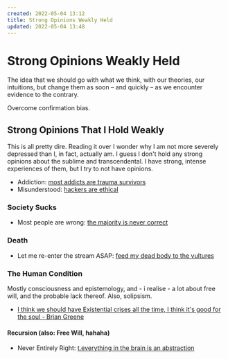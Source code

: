 ```yaml
---
created: 2022-05-04 13:12
title: Strong Opinions Weakly Held
updated: 2022-05-04 13:48
---
```

   
# Strong Opinions Weakly Held   
   
The idea that we should go with what we think, with our theories, our intuitions, but change them as soon – and quickly – as we encounter evidence to the contrary.   
   
Overcome confirmation bias.     
   
## Strong Opinions That I Hold Weakly   
This is all pretty dire. Reading it over I wonder why I am not more severely depressed than I, in fact, actually am. I guess I don't hold any strong opinions about the sublime and transcendental. I have strong, intense experiences of them, but I try to not have opinions.   
   
   
- Addiction: [most addicts are trauma survivors](./most%20addicts%20are%20trauma%20survivors.md)   
- Misunderstood: [hackers are ethical](./hackers%20are%20ethical.md)   
   
### Society Sucks   
   
- Most people are wrong: [the majority is never correct](./the%20majority%20is%20never%20correct.md)   
   
   
### Death   
   
- Let me re-enter the stream ASAP: [feed my dead body to the vultures](./feed%20my%20dead%20body%20to%20the%20vultures.md)   
   
   
### The Human Condition   
Mostly consciousness and epistemology, and - i realise - a lot about free will, and the probable lack thereof. Also, solipsism.   
   
   
- [I think we should have Existential crises all the time, I think it's good for the soul - Brian Greene](./I%20think%20we%20should%20have%20Existential%20crises%20all%20the%20time%2C%20I%20think%20it%27s%20good%20for%20the%20soul%20-%20Brian%20Greene.md)   
   
#### Recursion (also: Free Will, hahaha)   
   
- Never Entirely Right: [t.everything in the brain is an abstraction](./t.everything%20in%20the%20brain%20is%20an%20abstraction.md)